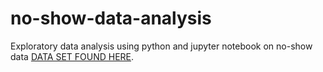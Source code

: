 # no-show-data-analysis
Exploratory data analysis using python and jupyter notebook
on no-show data [DATA SET FOUND HERE](https://www.kaggle.com/joniarroba/noshowappointments).
